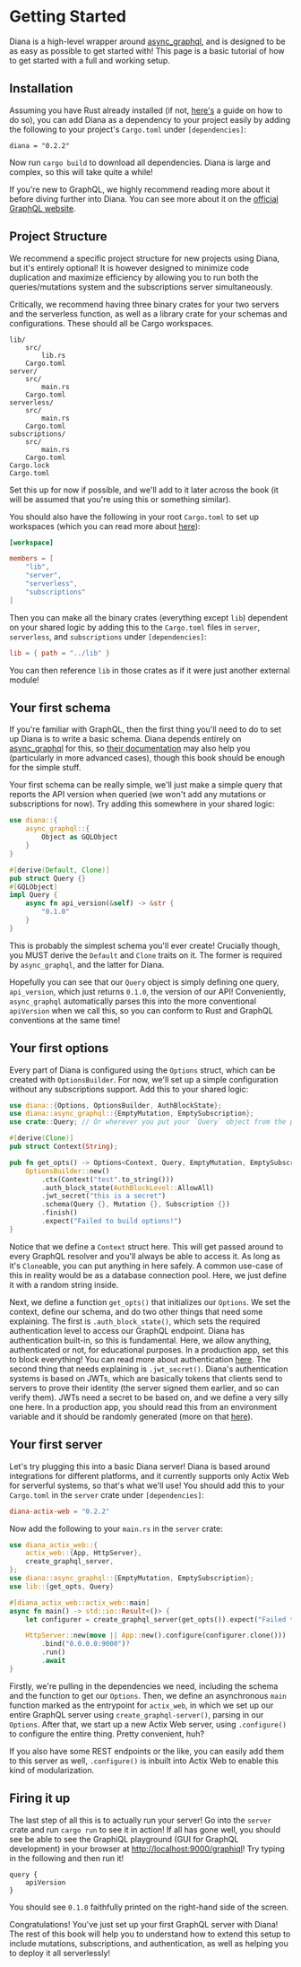# Getting Started

Diana is a high-level wrapper around [async_graphql](https://crates.io/crates/async-graphql), and is designed to be as easy as possible to get started with! This page is a basic tutorial of how to get started with a full and working setup.

## Installation

Assuming you have Rust already installed (if not, [here's](https://www.rust-lang.org/tools/install) a guide on how to do so), you can add Diana as a dependency to your project easily by adding the following to your project's `Cargo.toml` under `[dependencies]`:

```
diana = "0.2.2"
```

Now run `cargo build` to download all dependencies. Diana is large and complex, so this will take quite a while!

If you're new to GraphQL, we highly recommend reading more about it before diving further into Diana. You can see more about it on the [official GraphQL website](https://graphql.org).

## Project Structure

We recommend a specific project structure for new projects using Diana, but it's entirely optional! It is however designed to minimize code duplication and maximize efficiency by allowing you to run both the queries/mutations system and the subscriptions server simultaneously.

Critically, we recommend having three binary crates for your two servers and the serverless function, as well as a library crate for your schemas and configurations. These should all be Cargo workspaces.

```
lib/
	src/
		lib.rs
	Cargo.toml
server/
	src/
		main.rs
	Cargo.toml
serverless/
	src/
		main.rs
	Cargo.toml
subscriptions/
	src/
		main.rs
	Cargo.toml
Cargo.lock
Cargo.toml
```

Set this up for now if possible, and we'll add to it later across the book (it will be assumed that you're using this or something similar).

You should also have the following in your root `Cargo.toml` to set up workspaces (which you can read more about [here](https://doc.rust-lang.org/book/ch14-03-cargo-workspaces.html)):

```toml
[workspace]

members = [
	"lib",
    "server",
    "serverless",
	"subscriptions"
]
```

Then you can make all the binary crates (everything except `lib`) dependent on your shared logic by adding this to the `Cargo.toml` files in `server`, `serverless`, and `subscriptions` under `[dependencies]`:

```toml
lib = { path = "../lib" }
```

You can then reference `lib` in those crates as if it were just another external module!

## Your first schema

If you're familiar with GraphQL, then the first thing you'll need to do to set up Diana is to write a basic schema. Diana depends entirely on [async_graphql](https://crates.io/crates/async-graphql) for this, so [their documentation](https://async-graphql.github.io) may also help you (particularly in more advanced cases), though this book should be enough for the simple stuff.

Your first schema can be really simple, we'll just make a simple query that reports the API version when queried (we won't add any mutations or subscriptions for now). Try adding this somewhere in your shared logic:

```rust
use diana::{
	async_graphql::{
		Object as GQLObject
	}
}

#[derive(Default, Clone)]
pub struct Query {}
#[GQLObject]
impl Query {
    async fn api_version(&self) -> &str {
        "0.1.0"
    }
}
```

This is probably the simplest schema you'll ever create! Crucially though, you MUST derive the `Default` and `Clone` traits on it. The former is required by `async_graphql`, and the latter for Diana.

Hopefully you can see that our `Query` object is simply defining one query, `api_version`, which just returns `0.1.0`, the version of our API! Conveniently, `async_graphql` automatically parses this into the more conventional `apiVersion` when we call this, so you can conform to Rust and GraphQL conventions at the same time!

## Your first options

Every part of Diana is configured using the `Options` struct, which can be created  with `OptionsBuilder`. For now, we'll set up a simple configuration without any subscriptions support. Add this to your shared logic:

```rust
use diana::{Options, OptionsBuilder, AuthBlockState};
use diana::async_graphql::{EmptyMutation, EmptySubscription};
use crate::Query; // Or wherever you put your `Query` object from the previous section

#[derive(Clone)]
pub struct Context(String);

pub fn get_opts() -> Options<Context, Query, EmptyMutation, EmptySubscription> {
    OptionsBuilder::new()
        .ctx(Context("test".to_string()))
        .auth_block_state(AuthBlockLevel::AllowAll)
        .jwt_secret("this is a secret")
        .schema(Query {}, Mutation {}, Subscription {})
        .finish()
        .expect("Failed to build options!")
}
```

Notice that we define a `Context` struct here. This will get passed around to every GraphQL resolver and you'll always be able to access it. As long as it's `Clone`able, you can put anything in here safely. A common use-case of this in reality would be as a database connection pool. Here, we just define it with a random string inside.

Next, we define a function `get_opts()` that initializes our `Options`. We set the context, define our schema, and do two other things that need some explaining. The first is `.auth_block_state()`, which sets the required authentication level to access our GraphQL endpoint. Diana has authentication built-in, so this is fundamental. Here, we allow anything, authenticated or not, for educational purposes. In a production app, set this to block everything! You can read more about authentication [here](./auth.md). The second thing that needs explaining is `.jwt_secret()`. Diana's authentication systems is based on JWTs, which are basically tokens that clients send to servers to prove their identity (the server signed them earlier, and so can verify them). JWTs need a secret to be based on, and we define a very silly one here. In a production app, you should read this from an environment variable and it should be randomly generated (more on that [here](./auth.md)).

## Your first server

Let's try plugging this into a basic Diana server! Diana is based around integrations for different platforms, and it currently supports only Actix Web for serverful systems, so that's what we'll use! You should add this to your `Cargo.toml` in the `server` crate under `[dependencies]`:

```toml
diana-actix-web = "0.2.2"
```

Now add the following to your `main.rs` in the `server` crate:

```rust
use diana_actix_web::{
    actix_web::{App, HttpServer},
    create_graphql_server,
};
use diana::async_graphql::{EmptyMutation, EmptySubscription};
use lib::{get_opts, Query}

#[diana_actix_web::actix_web::main]
async fn main() -> std::io::Result<()> {
    let configurer = create_graphql_server(get_opts()).expect("Failed to set up configurer!");

    HttpServer::new(move || App::new().configure(configurer.clone()))
        .bind("0.0.0.0:9000")?
        .run()
        .await
}
```

Firstly, we're pulling in the dependencies we need, including the schema and the function to get our `Options`. Then, we define an asynchronous `main` function marked as the entrypoint for `actix_web`, in which we set up our entire GraphQL server using `create_graphql-server()`, parsing in our `Options`. After that, we start up a new Actix Web server, using `.configure()` to configure the entire thing. Pretty convenient, huh?

If you also have some REST endpoints or the like, you can easily add them to this server as well, `.configure()` is inbuilt into Actix Web to enable this kind of modularization.

## Firing it up

The last step of all this is to actually run your server! Go into the `server` crate and run `cargo run` to see it in action! If all has gone well, you should see be able to see the GraphiQL playground (GUI for GraphQL development) in your browser at <http://localhost:9000/graphiql>! Try typing in the following and then run it!

```
query {
	apiVersion
}
```

You should see `0.1.0` faithfully printed on the right-hand side of the screen.

Congratulations! You've just set up your first GraphQL server with Diana! The rest of this book will help you to understand how to extend this setup to include mutations, subscriptions, and authentication, as well as helping you to deploy it all serverlessly!
